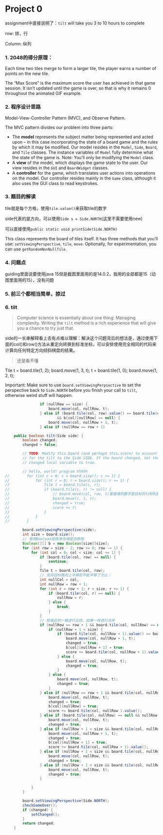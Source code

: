 # Project 0

assignment中直接说明了：`tilt` will take you 3 to 10 hours to complete



row: 排，行

Column: 纵列



### 1. 2048的得分原理：

Each time two tiles merge to form a larger tile, the player earns a number of points on the new tile.

The “Max Score” is the maximum score the user has achieved in that game session. It isn’t updated until the game is over, so that is why it remains 0 throughout the animated GIF example.

### 2. 程序设计思路

Model-View-Controller Pattern (MVC), and Observe Pattern.

The MVC pattern divides our problem into three parts:

- The **model** represents the subject matter being represented and acted upon – in this case incorporating the state of a board game and the rules by which it may be modified. Our model resides in the `Model`, `Side`, `Board`, and `Tile` classes. The instance variables of `Model` fully determine what the state of the game is. Note: You’ll only be modifying the `Model` class.
- A **view** of the model, which displays the game state to the user. Our view resides in the `GUI` and `BoardWidget` classes.
- A **controller** for the game, which translates user actions into operations on the model. Our controller resides mainly in the `Game` class, although it also uses the GUI class to read keystrokes.

### 3. 题目的解读

tile就是每个方格，使用`tile.value()`来获取tile的数字



side代表的是方向，可以使用`Side s = Side.NORTH`(这里不需要使用new)

可以直接使用`public static void printSide(Side.NORTH)`



This class represents the board of tiles itself. It has three methods that you’ll use: `setViewingPerspective`, `tile`, `move`. Optionally, for experimentation, you can use `getRandomNonNullTile`.

### 4. 问题点

guiding里面说要使用java 15但是截图里面用的是14.0.2，我用的全部都是15（动图里面用的15），没有问题

### 5. 前三个都相当简单，掠过

### 6. tilt

> Computer science is essentially about one thing: Managing complexity. Writing the `tilt` method is a rich experience that will give you a chance to try just that. 

side的一长串解释看上去有点难以理解：解决这个问题背后的想法是，通过使用下面的col()和row()方法从重定向转换到标准坐标，可以安排使用完全相同的代码来计算向任何特定方向倾斜棋盘的结果。

> 还是看不懂

Tile t = board.tile(1, 2); board.move(1, 3, t); t = board.tile(1, 0); board.move(1, 2, t);



Important: Make sure to use `board.setViewingPerpsective` to set the perspective back to `Side.NORTH` before you finish your call to `tilt`, otherwise weird stuff will happen.







```java
                if (nullRow == size) {
                    board.move(col, nullRow, t);
                } else if (board.tile(col, row).value() == board.tile(col, nullRow + 1).value()
                        && b[col][nullRow] == null) {
                    board.move(col, nullRow + 1, t);
                } else if (nullRow == row + 1)
```



```java
    public boolean tilt(Side side) {
        boolean changed;
        changed = false;

        // TODO: Modify this.board (and perhaps this.score) to account
        // for the tilt to the Side SIDE. If the board changed, set the
        // changed local variable to true.

        // hello, world! program hhhhh
//        for (int c = 0; c < board.size(); c += 1) {
//            for (int r = 0; r < board.size(); r += 1) {
//                Tile t = board.tile(c, r);
//                if (board.tile(c, r) != null) {
//                    // board.move(col, row, t)里面填的数字是目标的行和列数字
//                    board.move(c, 1, t);
//                    changed = true;
//                    score += 7;
//                }
//            }
//        }

        board.setViewingPerspective(side);
        int size = board.size();
        // 使用Boolean矩阵来存储是否修改
        Boolean[][] b = new Boolean[size][size];
        for (int row = size - 2; row >= 0; row -= 1) {
            for (int col = 0; col < size; col += 1) {
                if (board.tile(col, row) == null) {
                    continue;
                }
                Tile t = board.tile(col, row);
                // 先将目标格向上平移到不能平移了为止；
                int nullCol = col;
                int nullRow = row + 1;
                for (int r = row + 1; r < size; r += 1) {
                    if (board.tile(col, r) == null) {
                        nullRow = r;
                    } else {
                        break;
                    }
                }
                // 和临近的一格进行比较，如果一样进行合并
                if (nullRow == row + 1 && board.tile(col, nullRow) == null) {
                    if (nullRow + 1 < size) {
                        if (board.tile(col, nullRow + 1).value() == board.tile(col, row).value()) {
                            board.move(col, nullRow + 1, t);
                            changed = true;
                            b[col][nullRow + 1] = true;
                            score += board.tile(col, nullRow + 1).value();
                        } else {
                            board.move(col, nullRow, t);
                            changed = true;
                        }
                    } else {
                        board.move(col, nullRow, t);
                        changed = true;
                    }
                } else if (nullRow == row + 1 && board.tile(col, nullRow) != null && board.tile(col, nullRow).value() == board.tile(col, row).value()) {
                    board.move(col, nullRow, t);
                    changed = true;
                    b[col][nullRow] = true;
                    score += board.tile(col, nullRow ).value();
                } else if (board.tile(col, nullRow) == null && nullRow == size - 1) {
                    board.move(col, nullRow, t);
                    changed = true;
                } else if (nullRow + 1 < size && board.tile(col, nullRow) == null && board.tile(col, row).value() == board.tile(col,nullRow + 1).value() && b[col][nullRow + 1] == null) {
                    board.move(col, nullRow + 1, t);
                    changed = true;
                    b[col][nullRow + 1] = true;
                    score += board.tile(col, nullRow + 1).value();
                } else if (nullRow + 1 < size && board.tile(col, nullRow) == null && board.tile(col, row).value() == board.tile(col,nullRow + 1).value() && b[col][nullRow + 1] != null) {
                    board.move(col, nullRow, t);
                    changed = true;
                } else if (nullRow + 1 < size && board.tile(col, nullRow) == null && board.tile(col, row).value() != board.tile(col,nullRow + 1).value()) {
                    board.move(col, nullRow, t);
                    changed = true;
                }

            }
        }

        board.setViewingPerspective(Side.NORTH);
        checkGameOver();
        if (changed) {
            setChanged();
        }
        return changed;
    }
```



